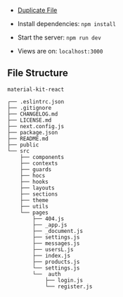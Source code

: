 - [Duplicate File](https://www.figma.com/file/b3L1Np4RYiicZAOMopHNkm/Devias-Dashboard-Design-Library-Kit)

- Install dependencies: `npm install` 

- Start the server: `npm run dev`

- Views are on: `localhost:3000`

## File Structure
```
material-kit-react

┌── .eslintrc.json
├── .gitignore
├── CHANGELOG.md
├── LICENSE.md
├── next.config.js
├── package.json
├── README.md
├── public
└── src
	├── components
	├── contexts
	├── guards
	├── hocs
	├── hooks
	├── layouts
	├── sections
	├── theme
	├── utils
	└── pages
		├── 404.js
		├── _app.js
		├── _document.js
		├── settings.js
		├── messages.js
		├── usersL.js
		├── index.js
		├── products.js
		└── settings.js
		└──  auth
			├── login.js
			└── register.js
```
